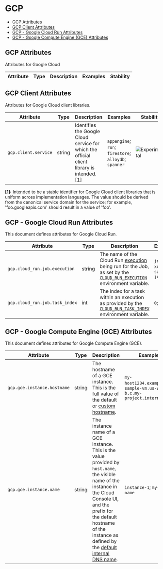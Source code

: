 <!--- Hugo front matter used to generate the website version of this page:
--->

<!-- NOTE: THIS FILE IS AUTOGENERATED. DO NOT EDIT BY HAND. -->
<!-- see templates/registry/markdown/attribute_namespace.md.j2 -->

# GCP

- [GCP Attributes](#gcp-attributes)
- [GCP Client Attributes](#gcp-client-attributes)
- [GCP - Google Cloud Run Attributes](#gcp-google-cloud-run-attributes)
- [GCP - Google Compute Engine (GCE) Attributes](<#gcp-google-compute-engine-(gce)-attributes>)

## GCP Attributes

Attributes for Google Cloud

| Attribute | Type | Description | Examples | Stability |
| --------- | ---- | ----------- | -------- | --------- |

## GCP Client Attributes

Attributes for Google Cloud client libraries.

| Attribute            | Type   | Description                                                                                | Examples                                              | Stability                                                        |
| -------------------- | ------ | ------------------------------------------------------------------------------------------ | ----------------------------------------------------- | ---------------------------------------------------------------- |
| `gcp.client.service` | string | Identifies the Google Cloud service for which the official client library is intended. [1] | `appengine`; `run`; `firestore`; `alloydb`; `spanner` | ![Experimental](https://img.shields.io/badge/-experimental-blue) |

**[1]:** Intended to be a stable identifier for Google Cloud client libraries that is uniform across implementation languages. The value should be derived from the canonical service domain for the service; for example, 'foo.googleapis.com' should result in a value of 'foo'.

## GCP - Google Cloud Run Attributes

This document defines attributes for Google Cloud Run.

| Attribute                      | Type   | Description                                                                                                                                                                                                                                             | Examples                            | Stability                                                        |
| ------------------------------ | ------ | ------------------------------------------------------------------------------------------------------------------------------------------------------------------------------------------------------------------------------------------------------- | ----------------------------------- | ---------------------------------------------------------------- |
| `gcp.cloud_run.job.execution`  | string | The name of the Cloud Run [execution](https://cloud.google.com/run/docs/managing/job-executions) being run for the Job, as set by the [`CLOUD_RUN_EXECUTION`](https://cloud.google.com/run/docs/container-contract#jobs-env-vars) environment variable. | `job-name-xxxx`; `sample-job-mdw84` | ![Experimental](https://img.shields.io/badge/-experimental-blue) |
| `gcp.cloud_run.job.task_index` | int    | The index for a task within an execution as provided by the [`CLOUD_RUN_TASK_INDEX`](https://cloud.google.com/run/docs/container-contract#jobs-env-vars) environment variable.                                                                          | `0`; `1`                            | ![Experimental](https://img.shields.io/badge/-experimental-blue) |

## GCP - Google Compute Engine (GCE) Attributes

This document defines attributes for Google Compute Engine (GCE).

| Attribute                   | Type   | Description                                                                                                                                                                                                                                                                                                                                | Examples                                                                | Stability                                                        |
| --------------------------- | ------ | ------------------------------------------------------------------------------------------------------------------------------------------------------------------------------------------------------------------------------------------------------------------------------------------------------------------------------------------ | ----------------------------------------------------------------------- | ---------------------------------------------------------------- |
| `gcp.gce.instance.hostname` | string | The hostname of a GCE instance. This is the full value of the default or [custom hostname](https://cloud.google.com/compute/docs/instances/custom-hostname-vm).                                                                                                                                                                            | `my-host1234.example.com`; `sample-vm.us-west1-b.c.my-project.internal` | ![Experimental](https://img.shields.io/badge/-experimental-blue) |
| `gcp.gce.instance.name`     | string | The instance name of a GCE instance. This is the value provided by `host.name`, the visible name of the instance in the Cloud Console UI, and the prefix for the default hostname of the instance as defined by the [default internal DNS name](https://cloud.google.com/compute/docs/internal-dns#instance-fully-qualified-domain-names). | `instance-1`; `my-vm-name`                                              | ![Experimental](https://img.shields.io/badge/-experimental-blue) |

